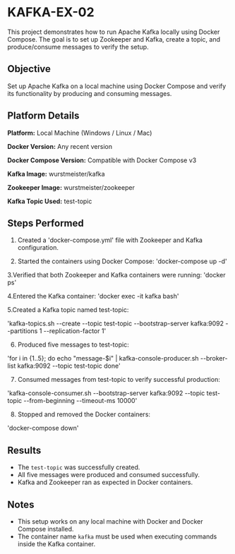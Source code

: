 # KAFKA-EX-02

This project demonstrates how to run Apache Kafka locally using Docker Compose. The goal is to set up Zookeeper and Kafka, create a topic, and produce/consume messages to verify the setup.

## Objective

Set up Apache Kafka on a local machine using Docker Compose and verify its functionality by producing and consuming messages.

## Platform Details

**Platform:** Local Machine (Windows / Linux / Mac)

**Docker Version:** Any recent version

**Docker Compose Version:** Compatible with Docker Compose v3

**Kafka Image:** wurstmeister/kafka

**Zookeeper Image:** wurstmeister/zookeeper

**Kafka Topic Used:** test-topic

## Steps Performed

1. Created a 'docker-compose.yml' file with Zookeeper and Kafka configuration.

2. Started the containers using Docker Compose: 'docker-compose up -d'
   
3.Verified that both Zookeeper and Kafka containers were running: 'docker ps'

4.Entered the Kafka container: 'docker exec -it kafka bash'

5.Created a Kafka topic named test-topic:

'kafka-topics.sh --create --topic test-topic --bootstrap-server kafka:9092 --partitions 1 --replication-factor 1'

6. Produced five messages to test-topic:

'for i in {1..5}; do
    echo "message-$i" | kafka-console-producer.sh --broker-list kafka:9092 --topic test-topic
done'

7. Consumed messages from test-topic to verify successful production:

'kafka-console-consumer.sh --bootstrap-server kafka:9092 --topic test-topic --from-beginning --timeout-ms 10000'

8. Stopped and removed the Docker containers:

'docker-compose down'

## Results
- The `test-topic` was successfully created.
- All five messages were produced and consumed successfully.
- Kafka and Zookeeper ran as expected in Docker containers.

## Notes
- This setup works on any local machine with Docker and Docker Compose installed.
- The container name `kafka` must be used when executing commands inside the Kafka container.
